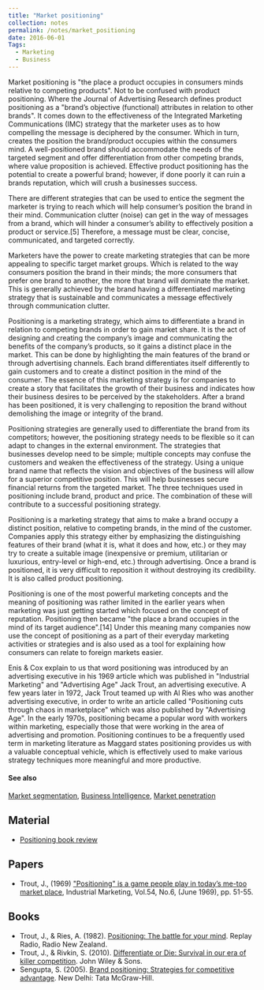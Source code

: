 ```yaml
---
title: "Market positioning"
collection: notes
permalink: /notes/market_positioning
date: 2016-06-01
Tags:
  - Marketing
  - Business
---
```


Market positioning is "the place a product occupies in consumers minds relative to competing products". Not to be confused with product positioning. Where the Journal of Advertising Research defines product positioning as a "brand’s objective (functional) attributes in relation to other brands". It comes down to the effectiveness of the Integrated Marketing Communications (IMC) strategy that the marketer uses as to how compelling the message is deciphered by the consumer. Which in turn, creates the position the brand/product occupies within the consumers mind. A well-positioned brand should accommodate the needs of the targeted segment and offer differentiation from other competing brands, where value proposition is achieved. Effective product positioning has the potential to create a powerful brand; however, if done poorly it can ruin a brands reputation, which will crush a businesses success.

There are different strategies that can be used to entice the segment the marketer is trying to reach which will help consumer’s position the brand in their mind. Communication clutter (noise) can get in the way of messages from a brand, which will hinder a consumer’s ability to effectively position a product or service.[5] Therefore, a message must be clear, concise, communicated, and targeted correctly.

Marketers have the power to create marketing strategies that can be more appealing to specific target market groups. Which is related to the way consumers position the brand in their minds; the more consumers that prefer one brand to another, the more that brand will dominate the market. This is generally achieved by the brand having a differentiated marketing strategy that is sustainable and communicates a message effectively through communication clutter.

Positioning is a marketing strategy, which aims to differentiate a brand in relation to competing brands in order to gain market share. It is the act of designing and creating the company’s image and communicating the benefits of the company’s products, so it gains a distinct place in the market. This can be done by highlighting the main features of the brand or through advertising channels. Each brand differentiates itself differently to gain customers and to create a distinct position in the mind of the consumer. The essence of this marketing strategy is for companies to create a story that facilitates the growth of their business and indicates how their business desires to be perceived by the stakeholders. After a brand has been positioned, it is very challenging to reposition the brand without demolishing the image or integrity of the brand.

Positioning strategies are generally used to differentiate the brand from its competitors; however, the positioning strategy needs to be flexible so it can adapt to changes in the external environment. The strategies that businesses develop need to be simple; multiple concepts may confuse the customers and weaken the effectiveness of the strategy. Using a unique brand name that reflects the vision and objectives of the business will allow for a superior competitive position. This will help businesses secure financial returns from the targeted market. The three techniques used in positioning include brand, product and price. The combination of these will contribute to a successful positioning strategy.

Positioning is a marketing strategy that aims to make a brand occupy a distinct position, relative to competing brands, in the mind of the customer. Companies apply this strategy either by emphasizing the distinguishing features of their brand (what it is, what it does and how, etc.) or they may try to create a suitable image (inexpensive or premium, utilitarian or luxurious, entry-level or high-end, etc.) through advertising. Once a brand is positioned, it is very difficult to reposition it without destroying its credibility. It is also called product positioning.

Positioning is one of the most powerful marketing concepts and the meaning of positioning was rather limited in the earlier years when marketing was just getting started which focused on the concept of reputation. Positioning then became "the place a brand occupies in the mind of its target audience".[14] Under this meaning many companies now use the concept of positioning as a part of their everyday marketing activities or strategies and is also used as a tool for explaining how consumers can relate to foreign markets easier.

Enis & Cox explain to us that word positioning was introduced by an advertising executive in his 1969 article which was published in "Industrial Marketing" and "Advertising Age" Jack Trout, an advertising executive. A few years later in 1972, Jack Trout teamed up with Al Ries who was another advertising executive, in order to write an article called "Positioning cuts through chaos in marketplace" which was also published by "Advertising Age". In the early 1970s, positioning became a popular word with workers within marketing, especially those that were working in the area of advertising and promotion. Positioning continues to be a frequently used term in marketing literature as Maggard states positioning provides us with a valuable conceptual vehicle, which is effectively used to make various strategy techniques more meaningful and more productive.


#### See also
[Market segmentation](/notes/market_segmentation), [Business Intelligence](/notes/business_intelligence), [Market penetration](/notes/market_penetration)


## Material
* [Positioning book review](http://www.smevalueadvisors.com/wp-content/uploads/2014/01/Positioning-book-review.pdf)


## Papers
* Trout, J., (1969) ["Positioning" is a game people play in today’s me-too market place](), Industrial Marketing, Vol.54, No.6, (June 1969), pp. 51-55.


## Books
* Trout, J., & Ries, A. (1982). [Positioning: The battle for your mind](https://www.goodreads.com/book/show/760025.Positioning). Replay Radio, Radio New Zealand.
* Trout, J., & Rivkin, S. (2010). [Differentiate or Die: Survival in our era of killer competition](https://www.goodreads.com/book/show/105146.Differentiate_or_Die). John Wiley & Sons.
* Sengupta, S. (2005). [Brand positioning: Strategies for competitive advantage](https://www.goodreads.com/book/show/1671532.Brand_Positioning). New Delhi: Tata McGraw-Hill.


